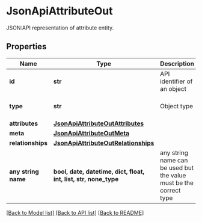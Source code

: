 # JsonApiAttributeOut

JSON:API representation of attribute entity.

## Properties
Name | Type | Description | Notes
------------ | ------------- | ------------- | -------------
**id** | **str** | API identifier of an object | 
**type** | **str** | Object type | defaults to "attribute"
**attributes** | [**JsonApiAttributeOutAttributes**](JsonApiAttributeOutAttributes.md) |  | [optional] 
**meta** | [**JsonApiAttributeOutMeta**](JsonApiAttributeOutMeta.md) |  | [optional] 
**relationships** | [**JsonApiAttributeOutRelationships**](JsonApiAttributeOutRelationships.md) |  | [optional] 
**any string name** | **bool, date, datetime, dict, float, int, list, str, none_type** | any string name can be used but the value must be the correct type | [optional]

[[Back to Model list]](../README.md#documentation-for-models) [[Back to API list]](../README.md#documentation-for-api-endpoints) [[Back to README]](../README.md)


